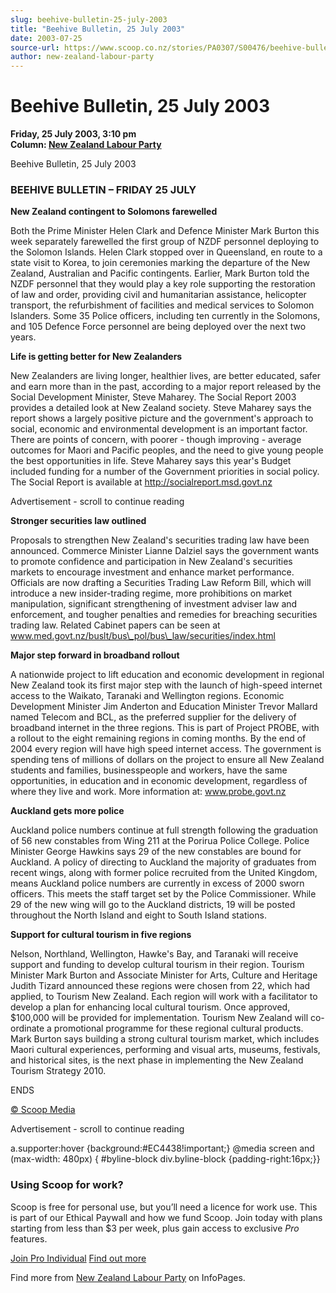 ```yaml
---
slug: beehive-bulletin-25-july-2003
title: "Beehive Bulletin, 25 July 2003"
date: 2003-07-25
source-url: https://www.scoop.co.nz/stories/PA0307/S00476/beehive-bulletin-25-july-2003.htm
author: new-zealand-labour-party
---
```

Beehive Bulletin, 25 July 2003
==============================

**Friday, 25 July 2003, 3:10 pm**  
**Column: [New Zealand Labour Party](https://info.scoop.co.nz/New_Zealand_Labour_Party)**

Beehive Bulletin, 25 July 2003

### BEEHIVE BULLETIN – FRIDAY 25 JULY

**New Zealand contingent to Solomons farewelled**

Both the Prime Minister Helen Clark and Defence Minister Mark Burton this week separately farewelled the first group of NZDF personnel deploying to the Solomon Islands. Helen Clark stopped over in Queensland, en route to a state visit to Korea, to join ceremonies marking the departure of the New Zealand, Australian and Pacific contingents. Earlier, Mark Burton told the NZDF personnel that they would play a key role supporting the restoration of law and order, providing civil and humanitarian assistance, helicopter transport, the refurbishment of facilities and medical services to Solomon Islanders. Some 35 Police officers, including ten currently in the Solomons, and 105 Defence Force personnel are being deployed over the next two years.

**Life is getting better for New Zealanders**

New Zealanders are living longer, healthier lives, are better educated, safer and earn more than in the past, according to a major report released by the Social Development Minister, Steve Maharey. The Social Report 2003 provides a detailed look at New Zealand society. Steve Maharey says the report shows a largely positive picture and the government's approach to social, economic and environmental development is an important factor. There are points of concern, with poorer - though improving - average outcomes for Maori and Pacific peoples, and the need to give young people the best opportunities in life. Steve Maharey says this year's Budget included funding for a number of the Government priorities in social policy. The Social Report is available at http://socialreport.msd.govt.nz

Advertisement - scroll to continue reading





**Stronger securities law outlined**

Proposals to strengthen New Zealand's securities trading law have been announced. Commerce Minister Lianne Dalziel says the government wants to promote confidence and participation in New Zealand's securities markets to encourage investment and enhance market performance. Officials are now drafting a Securities Trading Law Reform Bill, which will introduce a new insider-trading regime, more prohibitions on market manipulation, significant strengthening of investment adviser law and enforcement, and tougher penalties and remedies for breaching securities trading law. Related Cabinet papers can be seen at www.med.govt.nz/buslt/bus\_pol/bus\_law/securities/index.html

**Major step forward in broadband rollout**

A nationwide project to lift education and economic development in regional New Zealand took its first major step with the launch of high-speed internet access to the Waikato, Taranaki and Wellington regions. Economic Development Minister Jim Anderton and Education Minister Trevor Mallard named Telecom and BCL, as the preferred supplier for the delivery of broadband internet in the three regions. This is part of Project PROBE, with a rollout to the eight remaining regions in coming months. By the end of 2004 every region will have high speed internet access. The government is spending tens of millions of dollars on the project to ensure all New Zealand students and families, businesspeople and workers, have the same opportunities, in education and in economic development, regardless of where they live and work. More information at: www.probe.govt.nz

**Auckland gets more police**

Auckland police numbers continue at full strength following the graduation of 56 new constables from Wing 211 at the Porirua Police College. Police Minister George Hawkins says 29 of the new constables are bound for Auckland. A policy of directing to Auckland the majority of graduates from recent wings, along with former police recruited from the United Kingdom, means Auckland police numbers are currently in excess of 2000 sworn officers. This meets the staff target set by the Police Commissioner. While 29 of the new wing will go to the Auckland districts, 19 will be posted throughout the North Island and eight to South Island stations.

**Support for cultural tourism in five regions**

Nelson, Northland, Wellington, Hawke's Bay, and Taranaki will receive support and funding to develop cultural tourism in their region. Tourism Minister Mark Burton and Associate Minister for Arts, Culture and Heritage Judith Tizard announced these regions were chosen from 22, which had applied, to Tourism New Zealand. Each region will work with a facilitator to develop a plan for enhancing local cultural tourism. Once approved, $100,000 will be provided for implementation. Tourism New Zealand will co-ordinate a promotional programme for these regional cultural products. Mark Burton says building a strong cultural tourism market, which includes Maori cultural experiences, performing and visual arts, museums, festivals, and historical sites, is the next phase in implementing the New Zealand Tourism Strategy 2010.

ENDS

[© Scoop Media](http://www.scoop.co.nz/about/terms.html)  

Advertisement - scroll to continue reading



a.supporter:hover {background:#EC4438!important;} @media screen and (max-width: 480px) { #byline-block div.byline-block {padding-right:16px;}}

### Using Scoop for work?

Scoop is free for personal use, but you’ll need a licence for work use. This is part of our Ethical Paywall and how we fund Scoop. Join today with plans starting from less than $3 per week, plus gain access to exclusive _Pro_ features.  
  
[Join Pro Individual](https://pro.scoop.co.nz/Individual/?from=ProIn24) [Find out more](https://pro.scoop.co.nz/using-scoop-for-work/?from=ProIn24)

Find more from [New Zealand Labour Party](https://info.scoop.co.nz/New_Zealand_Labour_Party) on InfoPages.
